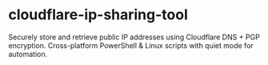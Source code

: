 # cloudflare-ip-sharing-tool
Securely store and retrieve public IP addresses using Cloudflare DNS + PGP encryption. Cross-platform PowerShell & Linux scripts with quiet mode for automation.
